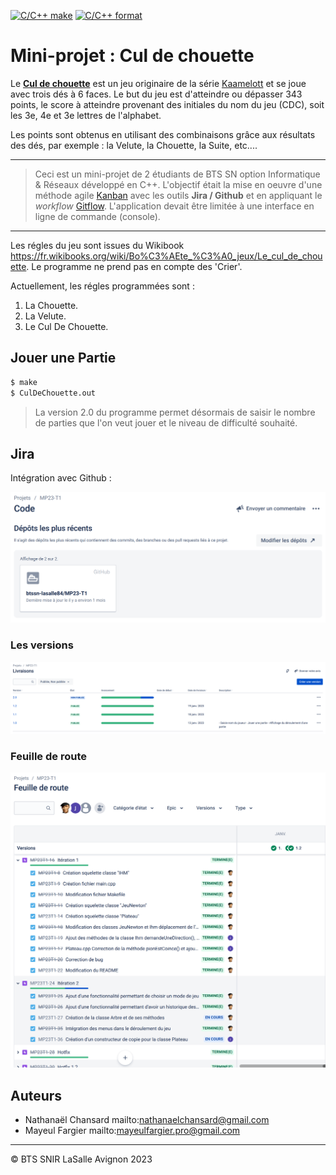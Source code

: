 [![C/C++ make](https://github.com/btssn-lasalle84/MP23-T2/actions/workflows/c-cpp.yml/badge.svg?branch=develop)](https://github.com/btssn-lasalle84/MP23-T2/actions/workflows/c-cpp.yml) [![C/C++ format](https://github.com/btssn-lasalle84/MP23-T2/actions/workflows/cppformat.yml/badge.svg?branch=develop)](https://github.com/btssn-lasalle84/MP23-T2/actions/workflows/cppformat.yml)

# Mini-projet : Cul de chouette

Le **[Cul de chouette](https://fr.wikibooks.org/wiki/Bo%C3%AEte_%C3%A0_jeux/Le_cul_de_chouette)** est un jeu originaire de la série [Kaamelott](https://fr.wikipedia.org/wiki/Kaamelott) et se joue avec trois dés à 6 faces. Le but du jeu est d'atteindre ou dépasser 343 points, le score à atteindre provenant des initiales du nom du jeu (CDC), soit les 3e, 4e et 3e lettres de l'alphabet.

Les points sont obtenus en utilisant des combinaisons grâce aux résultats des dés, par exemple : la Velute, la Chouette, la Suite, etc....

---

> Ceci est un mini-projet de 2 étudiants de BTS SN option Informatique & Réseaux développé en C++. L'objectif était la mise en oeuvre d'une méthode agile [Kanban](https://fr.wikipedia.org/wiki/Kanban_(d%C3%A9veloppement)) avec les outils **Jira / Github** et en appliquant le _workflow_ [Gitflow](https://btssn-lasalle84.github.io/guides-developpement-logiciel/jira.html#ancre-gitflow). L'application devait être limitée à une interface en ligne de commande (console).

---

Les régles du jeu sont issues du Wikibook https://fr.wikibooks.org/wiki/Bo%C3%AEte_%C3%A0_jeux/Le_cul_de_chouette. Le programme ne prend pas en compte des 'Crier'.

Actuellement, les régles programmées sont :

1. La Chouette.
2. La Velute.
3. Le Cul De Chouette.

## Jouer une Partie 

```bash
$ make
$ CulDeChouette.out
```

> La version 2.0 du programme permet désormais de saisir le nombre de parties que l'on veut jouer et le niveau de difficulté souhaité.

## Jira

Intégration avec Github :

![](images/mp23-t2-jira-code.png)

### Les versions

![](images/mp23-t2-jira-versions.png)

### Feuille de route

![](images/mp23-t2-jira-roadmap.png)

## Auteurs

- Nathanaël   Chansard mailto:nathanaelchansard@gmail.com
- Mayeul      Fargier mailto:mayeulfargier.pro@gmail.com

---
©️ BTS SNIR LaSalle Avignon 2023
